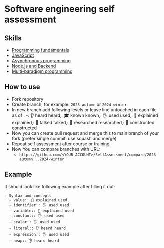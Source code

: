 # Software engineering self assessment

## Skills

- [Programming fundamentals](Skills/Programming.md)
- [JavaScript](Skills/JavaScript.md)
- [Asynchronous programming](Skills/Async.md)
- [Node.js and Backend](Skills/NodeJS.md)
- [Multi-paradigm programming](Skills/Paradigms.md)

## How to use

- Fork repository
- Create branch, for example: `2023-autumn` or `2024-winter`
- In new branch add following levels or leave line untouched in each file as of :
  -: 👂 heard heard,: 🎓 known known,: 🖐️ used used,: 🙋 explained explained,: 📢 talked talked,: 🔬 researched researched,: 🚀 constructed constructed
- Now you can create pull request and merge this to main branch of your fork (prefer single commit: use squash and merge)
- Repeat self assessment after course or training
- Now You can compare branches with URL:
  - `https://github.com/<YOUR-ACCOUNT>/SelfAssessment/compare/2023-autumn...2024-winter`

## Example

It should look like following example after filling it out:

```
- Syntax and concepts
  - value:: 🙋 explained used
  - identifier:: 🖐️ used used
  - variable:: 🙋 explained used
  - constant:: 🖐️ used used
  - scalar:: 🖐️ used used
  - literal:: 👂 heard heard
  - expression:: 🖐️ used used
  - heap:: 👂 heard heard
```
